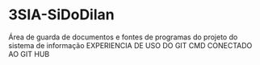 # 3SIA-SiDoDilan
Área de guarda de documentos e fontes de programas do projeto do sistema de informação
EXPERIENCIA DE USO DO GIT CMD CONECTADO AO GIT HUB
